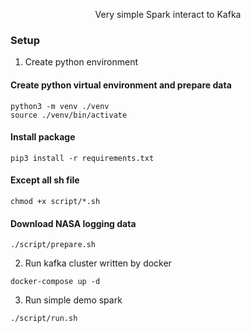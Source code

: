 <div align="center">

Very simple Spark interact to Kafka

</div>

### Setup

1. Create python environment

#### Create python virtual environment and prepare data

```shell
python3 -m venv ./venv
source ./venv/bin/activate
```

#### Install package

```shell
pip3 install -r requirements.txt
```

#### Except all sh file

```shell
chmod +x script/*.sh
```

#### Download NASA logging data

```shell
./script/prepare.sh
```

2. Run kafka cluster written by docker

```shell
docker-compose up -d
```

3. Run simple demo spark

```shell
./script/run.sh
```
